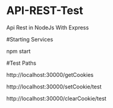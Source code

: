 # API-REST-Test
Api Rest in NodeJs With Express


#Starting Services

npm start

#Test Paths


http://localhost:30000/getCookies


http://localhost:30000/setCookie/test


http://localhost:30000/clearCookie/test


